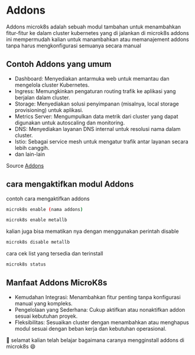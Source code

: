 # Addons

Addons microk8s adalah sebuah modul tambahan untuk menambahkan fitur-fitur ke dalam cluster kubernetes yang di jalankan di microk8s addons ini mempermudah kalian untuk manambahkan atau memanajement addons tanpa harus mengkonfigurasi semuanya secara manual

## Contoh Addons yang umum

- Dashboard: Menyediakan antarmuka web untuk memantau dan mengelola cluster Kubernetes.
- Ingress: Memungkinkan pengaturan routing trafik ke  aplikasi yang berjalan dalam cluster.
- Storage: Menyediakan solusi penyimpanan (misalnya, local storage provisioning) untuk aplikasi.
- Metrics Server: Mengumpulkan data metrik dari cluster yang dapat digunakan untuk autoscaling dan monitoring.
- DNS: Menyediakan layanan DNS internal untuk resolusi nama dalam cluster.
- Istio: Sebagai service mesh untuk mengatur trafik antar layanan secara lebih canggih.
- dan lain-lain

Source [Addons](https://microk8s.io/docs/addons#heading--list)

## cara mengaktifkan modul Addons

contoh cara mengaktifkan addons
```bash
microk8s enable (nama addons)
```
```bash
microk8s enable metallb
```
kalian juga bisa mematikan nya dengan menggunakan perintah disable

```bash
microk8s disable metallb
```
cara cek list yang tersedia dan terinstall

```bash
microk8s status
```
## Manfaat Addons MicroK8s
- Kemudahan Integrasi: Menambahkan fitur penting tanpa konfigurasi manual yang kompleks.
- Pengelolaan yang Sederhana: Cukup aktifkan atau nonaktifkan addon sesuai kebutuhan proyek.
- Fleksibilitas: Sesuaikan cluster dengan menambahkan atau menghapus modul sesuai dengan beban kerja dan kebutuhan operasional.

:rocket: selamat kalian telah belajar bagaimana caranya mengginstall addons di microk8s :smile: